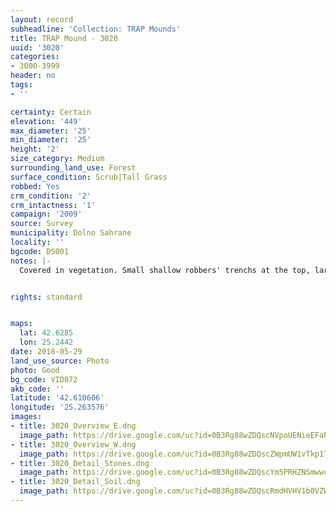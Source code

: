 ```yaml
---
layout: record
subheadline: 'Collection: TRAP Mounds'
title: TRAP Mound - 3020
uuid: '3020'
categories:
- 3000-3999
header: no
tags:
- ''

certainty: Certain
elevation: '449'
max_diameter: '25'
min_diameter: '25'
height: '2'
size_category: Medium
surrounding_land_use: Forest
surface_condition: Scrub|Tall Grass
robbed: Yes
crm_condition: '2'
crm_intactness: '1'
campaign: '2009'
source: Survey
municipality: Dolno Sahrane
locality: ''
bgcode: DS001
notes: |-
  Covered in vegetation. Small shallow robbers' trenchs at the top, large stones covering the surface of the mound; Large stones encompassing the area of the mound.


rights: standard


maps:
  lat: 42.6285
  lon: 25.2442
date: 2018-05-29
land_use_source: Photo
photo: Good
bg_code: VID072
akb_code: ''
latitude: '42.610606'
longitude: '25.263576'
images:
- title: 3020_Overview_E.dng
  image_path: https://drive.google.com/uc?id=0B3Rg88wZDQscNVpoUENieEFaRkE
- title: 3020_Overview_W.dng
  image_path: https://drive.google.com/uc?id=0B3Rg88wZDQscZWpmUW1vTkp1TEU
- title: 3020_Detail_Stones.dng
  image_path: https://drive.google.com/uc?id=0B3Rg88wZDQscYm5PRHZNSmwwczg
- title: 3020_Detail_Soil.dng
  image_path: https://drive.google.com/uc?id=0B3Rg88wZDQscRmdHVHV1b0VZWE0
---
```

